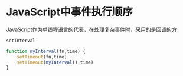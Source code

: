 # JavaScript中事件执行顺序

JavaScript作为单线程语言的代表，在处理复杂事件时，采用的是回调的方

```js
setInterval

function myInterval(fn,time) {
	setTimeout(fn,time)
	setTimeout(myInterval(),time)
}
```

